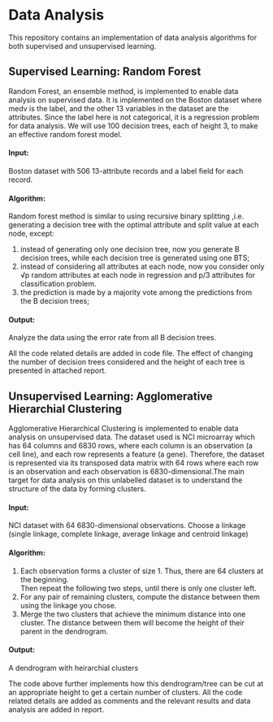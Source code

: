 # Data Analysis 
This repository contains an implementation of data analysis algorithms for both supervised and unsupervised learning.

## Supervised Learning: Random Forest
Random Forest, an ensemble method, is implemented to enable data analysis on supervised data. It is implemented on the Boston dataset where medv is the label, and the other 13 variables in the dataset are the attributes. Since the label here is not categorical, it is a regression problem for data analysis. We will use 100 decision trees, each of height 3, to make an effective random forest model.

#### Input: 
Boston dataset with 506 13-attribute records and a label field for each record. 

#### Algorithm:
Random forest method is similar to using recursive binary splitting ,i.e. generating a decision tree with the optimal attribute and split value at each node, except:

1. instead of generating only one decision tree, now you generate B decision trees, while each decision tree is generated using one BTS;
2. instead of considering all attributes at each node, now you consider only √p random attributes at each node in regression and p/3 attributes for classification problem.
3. the prediction is made by a majority vote among the predictions from the B decision trees;

#### Output:
Analyze the data using the error rate from all B decision trees.

All the code related details are added in code file. The effect of changing the number of decision trees considered and the height of each tree is presented in attached report.

## Unsupervised Learning: Agglomerative Hierarchial Clustering
Agglomerative Hierarchical Clustering is implemented to enable data analysis on unsupervised data. The dataset used is NCI microarray which has 64 columns and 6830 rows, where each column is an observation (a cell line), and each row represents a feature (a gene). Therefore, the dataset is represented via its transposed data matrix with 64 rows where each row is an observation and each observation is 6830-dimensional.The main target for data analysis on this unlabelled dataset is to understand the structure of the data by forming clusters.

#### Input: 
NCI dataset with 64 6830-dimensional observations. Choose a linkage (single linkage, complete linkage, average linkage and centroid linkage)

#### Algorithm:
1. Each observation forms a cluster of size 1. Thus, there are 64 clusters at
the beginning.
<br>Then repeat the following two steps, until there is only one cluster left.
2. For any pair of remaining clusters, compute the distance between them
using the linkage you chose.
3. Merge the two clusters that achieve the minimum distance into one
cluster. The distance between them will become the height of their
parent in the dendrogram.

#### Output:
A dendrogram with heirarchial clusters

The code above further implements how this dendrogram/tree can be cut at an appropriate height to get a certain number of clusters. All the code related details are added as comments and the relevant results and data analysis are added in report.
